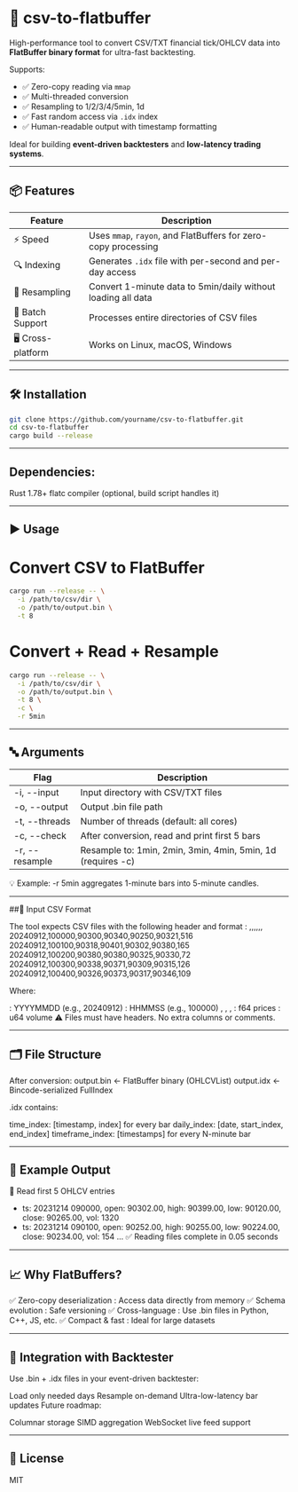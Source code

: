 # 🚀 csv-to-flatbuffer

High-performance tool to convert CSV/TXT financial tick/OHLCV data into **FlatBuffer binary format** for ultra-fast backtesting.

Supports:
- ✅ Zero-copy reading via `mmap`
- ✅ Multi-threaded conversion
- ✅ Resampling to 1/2/3/4/5min, 1d
- ✅ Fast random access via `.idx` index
- ✅ Human-readable output with timestamp formatting

Ideal for building **event-driven backtesters** and **low-latency trading systems**.

---

## 📦 Features

| Feature | Description |
|--------|-----------|
| ⚡ Speed | Uses `mmap`, `rayon`, and FlatBuffers for zero-copy processing |
| 🔍 Indexing | Generates `.idx` file with per-second and per-day access |
| 🧮 Resampling | Convert 1-minute data to 5min/daily without loading all data |
| 📁 Batch Support | Processes entire directories of CSV files |
| 🖥️ Cross-platform | Works on Linux, macOS, Windows |

---

## 🛠 Installation

```bash
git clone https://github.com/yourname/csv-to-flatbuffer.git
cd csv-to-flatbuffer
cargo build --release
```

---

## Dependencies:

Rust 1.78+
flatc compiler (optional, build script handles it)

---

## ▶️ Usage

# Convert CSV to FlatBuffer
```bash
cargo run --release -- \
  -i /path/to/csv/dir \
  -o /path/to/output.bin \
  -t 8
```

# Convert + Read + Resample
```bash
cargo run --release -- \
  -i /path/to/csv/dir \
  -o /path/to/output.bin \
  -t 8 \
  -c \
  -r 5min
```

---

## 🔤 Arguments

| Flag | Description |
|--------|-----------|
| -i, --input | Input directory with CSV/TXT files |
| -o, --output | Output .bin file path |
| -t, --threads | Number of threads (default: all cores) |
| -c, --check | After conversion, read and print first 5 bars |
| -r, --resample | Resample to: 1min, 2min, 3min, 4min, 5min, 1d (requires -c) |

💡 Example: -r 5min aggregates 1-minute bars into 5-minute candles. 

---

##📄 Input CSV Format

The tool expects CSV files with the following header and format :
<DATE>,<TIME>,<OPEN>,<HIGH>,<LOW>,<CLOSE>,<VOL>
20240912,100000,90300,90340,90250,90321,516
20240912,100100,90318,90401,90302,90380,165
20240912,100200,90380,90380,90325,90330,72
20240912,100300,90338,90371,90309,90315,126
20240912,100400,90326,90373,90317,90346,109

Where:

<DATE>: YYYYMMDD (e.g., 20240912)
<TIME>: HHMMSS (e.g., 100000)
<OPEN>, <HIGH>, <LOW>, <CLOSE>: f64 prices
<VOL>: u64 volume
 ⚠️ Files must have headers. No extra columns or comments. 

---

## 🗂 File Structure

After conversion:
output.bin       ← FlatBuffer binary (OHLCVList)
output.idx       ← Bincode-serialized FullIndex

.idx contains:

time_index: [timestamp, index] for every bar
daily_index: [date, start_index, end_index]
timeframe_index: [timestamps] for every N-minute bar

---

## 🧪 Example Output

📄 Read first 5 OHLCV entries
 - ts: 20231214 090000, open: 90302.00, high: 90399.00, low: 90120.00, close: 90265.00, vol: 1320
 - ts: 20231214 090100, open: 90252.00, high: 90255.00, low: 90224.00, close: 90234.00, vol: 154
 ...
✅ Reading files complete in 0.05 seconds

---

## 📈 Why FlatBuffers?

✅ Zero-copy deserialization : Access data directly from memory
✅ Schema evolution : Safe versioning
✅ Cross-language : Use .bin files in Python, C++, JS, etc.
✅ Compact & fast : Ideal for large datasets

---

## 🧩 Integration with Backtester

Use .bin + .idx files in your event-driven backtester:

Load only needed days
Resample on-demand
Ultra-low-latency bar updates
 Future roadmap:

Columnar storage
SIMD aggregation
WebSocket live feed support

---

## 📄 License

MIT

